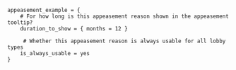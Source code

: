 ﻿	appeasement_example = {
		# For how long is this appeasement reason shown in the appeasement tooltip?
		duration_to_show = { months = 12 }
	
		 # Whether this appeasement reason is always usable for all lobby types
		is_always_usable = yes
	}